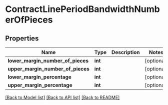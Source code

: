# ContractLinePeriodBandwidthNumberOfPieces

## Properties
Name | Type | Description | Notes
------------ | ------------- | ------------- | -------------
**lower_margin_number_of_pieces** | **int** |  | [optional] 
**upper_margin_number_of_pieces** | **int** |  | [optional] 
**lower_margin_percentage** | **int** |  | [optional] 
**upper_margin_percentage** | **int** |  | [optional] 

[[Back to Model list]](../README.md#documentation-for-models) [[Back to API list]](../README.md#documentation-for-api-endpoints) [[Back to README]](../README.md)

